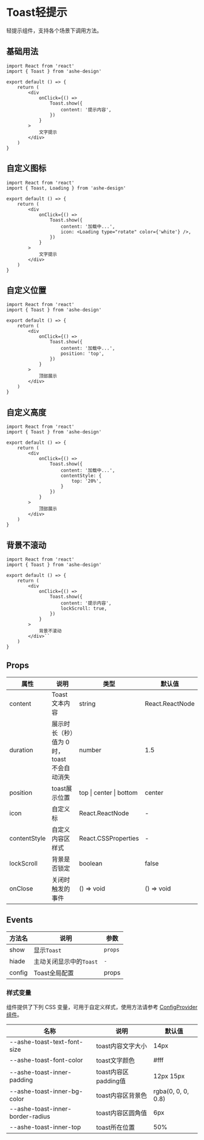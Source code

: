# Toast轻提示

轻提示组件，支持各个场景下调用方法。

## 基础用法

```tsx
import React from 'react'
import { Toast } from 'ashe-design'

export default () => {
    return (
        <div
            onClick={() =>
                Toast.show({
                    content: '提示内容',
                })
            }
        >
            文字提示
        </div>
    )
}
```

## 自定义图标

```tsx
import React from 'react'
import { Toast, Loading } from 'ashe-design'

export default () => {
    return (
        <div
            onClick={() =>
                Toast.show({
                    content: '加载中...',
                    icon: <Loading type="rotate" color={'white'} />,
                })
            }
        >
            文字提示
        </div>
    )
}
```

## 自定义位置

```tsx
import React from 'react'
import { Toast } from 'ashe-design'

export default () => {
    return (
        <div
            onClick={() =>
                Toast.show({
                    content: '加载中...',
                    position: 'top',
                })
            }
        >
            顶部展示
        </div>
    )
}
```

## 自定义高度

```tsx
import React from 'react'
import { Toast } from 'ashe-design'

export default () => {
    return (
        <div
            onClick={() =>
                Toast.show({
                    content: '加载中...',
                    contentStyle: {
                        top: '20%',
                    }
                })
            }
        >
            顶部展示
        </div>
    )
}
```

## 背景不滚动

```tsx
import React from 'react'
import { Toast } from 'ashe-design'

export default () => {
    return (
        <div
            onClick={() =>
                Toast.show({
                    content: '提示内容',
                    lockScroll: true,
                })
            }
        >
            背景不滚动
        </div>``
    )
}
```

## Props

| 属性           | 说明                         | 类型                      | 默认值             |
|--------------|----------------------------|-------------------------|-----------------|
| content      | Toast文本内容                  | string                  | React.ReactNode | - |
| duration     | 展示时长（秒）值为 0 时，toast 不会自动消失 | number                  | 1.5             |
| position     | toast展示位置                  | top \| center \| bottom | center          |
| icon         | 自定义标                       | React.ReactNode         | -               |
| contentStyle | 自定义内容区样式                   | React.CSSProperties     | -               |
| lockScroll   | 背景是否锁定                     | boolean                 | false           |
| onClose      | 关闭时触发的事件                   | () => void              | () => void      |

## Events

| 方法名    | 说明              | 参数      |
|--------|-----------------|---------|
| show   | 显示`Toast`       | `props` |
| hiade  | 主动关闭显示中的`Toast` | `-`     |
| config | Toast全局配置       | props   |

### 样式变量

组件提供了下列 CSS 变量，可用于自定义样式，使用方法请参考 [ConfigProvider 组件](#/zh-CN/component/configprovider)。

| 名称                               | 说明               | 默认值                |
|----------------------------------|------------------|--------------------|
| --ashe-toast-text-font-size      | toast内容文字大小      | 14px               |
| --ashe-toast-font-color          | toast文字颜色        | #fff               |
| --ashe-toast-inner-padding       | toast内容区padding值 | 12px 15px          |
| --ashe-toast-inner-bg-color      | toast内容区背景色      | rgba(0, 0, 0, 0.8) |
| --ashe-toast-inner-border-radius | toast内容区圆角值      | 6px                |
| --ashe-toast-inner-top           | toast所在位置        | 50%                |


